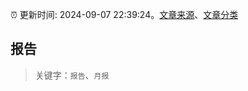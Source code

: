 :alarm_clock: 更新时间: 2024-09-07 22:39:24。[文章来源](/README.md)、[文章分类](/TAGS.md)

## 报告


> 关键字：`报告`、`月报`



